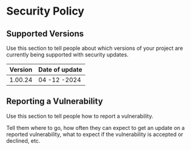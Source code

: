 # Security Policy

## Supported Versions

Use this section to tell people about which versions of your project are
currently being supported with security updates.

| Version | Date of update     |
| ------- | ------------------ |
| 1.00.24 | 04 -12 -2024       |

## Reporting a Vulnerability

Use this section to tell people how to report a vulnerability.

Tell them where to go, how often they can expect to get an update on a
reported vulnerability, what to expect if the vulnerability is accepted or
declined, etc.
